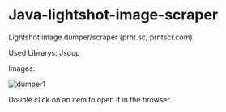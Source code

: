# Java-lightshot-image-scraper
Lightshot image dumper/scraper (prnt.sc, prntscr.com)

Used Librarys: Jsoup

Images:

![dumper1](https://user-images.githubusercontent.com/25563847/39004337-61d170f4-43fd-11e8-8fe1-54f48eadab49.png)

Double click on an item to open it in the browser.
